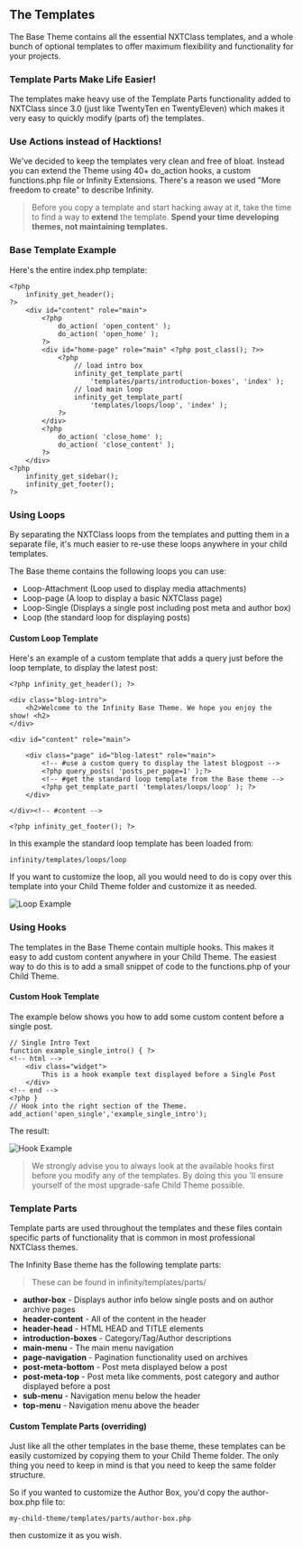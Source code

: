 ## The Templates

The Base Theme contains all the essential NXTClass templates, and a
whole bunch of optional templates to offer maximum flexibility and functionality
for your projects.

### Template Parts Make Life Easier!

The templates make heavy use of the Template Parts functionality
added to NXTClass since 3.0 (just like TwentyTen en TwentyEleven) which makes it very
easy to quickly modify (parts of) the templates.

### Use Actions instead of Hacktions!

We've decided to keep the templates very clean and free of bloat. Instead you can
extend the Theme using 40+ do\_action hooks, a custom functions.php file or Infinity Extensions.
There's a reason we used "More freedom to create" to describe Infinity.

> Before you copy a template and start hacking away at it, take the time to
  find a way to **extend** the template. **Spend your time developing themes, not
  maintaining templates.**

### Base Template Example

Here's the entire index.php template:

	<?php
		infinity_get_header();
	?>
		<div id="content" role="main">
			<?php
				do_action( 'open_content' );
				do_action( 'open_home' );
			?>
			<div id="home-page" role="main" <?php post_class(); ?>>
				<?php
					// load intro box
					infinity_get_template_part(
						'templates/parts/introduction-boxes', 'index' );
					// load main loop
					infinity_get_template_part(
						'templates/loops/loop', 'index' );
				?>
			</div>
			<?php
				do_action( 'close_home' );
				do_action( 'close_content' );
			?>
		</div>
	<?php
		infinity_get_sidebar();
		infinity_get_footer();
	?>


### Using Loops

By separating the NXTClass loops from the templates and putting them in a
separate file, it's much easier to re-use these loops anywhere in your child
templates.

The Base theme contains the following loops you can use:

* Loop-Attachment (Loop used to display media attachments)
* Loop-page (A loop to display a basic NXTClass page)
* Loop-Single (Displays a single post including post meta and author box)
* Loop (the standard loop for displaying posts)

#### Custom Loop Template

Here's an example of a custom template that adds a query just before the loop
template, to display the latest post:

	<?php infinity_get_header(); ?>
	
	<div class="blog-intro">
		<h2>Welcome to the Infinity Base Theme. We hope you enjoy the show! <h2>
	</div>
	
	<div id="content" role="main">
	
		<div class="page" id="blog-latest" role="main">	
			<!-- #use a custom query to display the latest blogpost -->	
			<?php query_posts( 'posts_per_page=1' );?>
			<!-- #get the standard loop template from the Base theme -->	
			<?php get_template_part( 'templates/loops/loop' ); ?>	
		</div>
	
	</div><!-- #content -->
	
	<?php infinity_get_footer(); ?>


In this example the standard loop template has been loaded from:

	infinity/templates/loops/loop

If you want to customize the loop, all you would need to do is copy over
this template into your Child Theme folder and customize it as needed.

![Loop Example](infinity://admin:image/docs/loop-example.png)

### Using Hooks

The templates in the Base Theme contain multiple hooks. This makes it easy to add
custom content anywhere in your Child Theme. The easiest way to do this is to add a
small snippet of code to the functions.php of your Child Theme.

#### Custom Hook Template

The example below shows you how to add some custom content before a single post.

	// Single Intro Text
	function example_single_intro() { ?>
	<!-- html -->
		<div class="widget">
			This is a hook example text displayed before a Single Post
		</div>
	<!-- end -->
	<?php }
	// Hook into the right section of the Theme.
	add_action('open_single','example_single_intro');

The result:

![Hook Example](infinity://admin:image/docs/hook-example.png)

> We strongly advise you to always look at the available hooks first before you modify
  any of the templates. By doing this you  'll ensure yourself of the most upgrade-safe
  Child Theme possible.


### Template Parts

Template parts are used throughout the templates and these files contain specific parts
of functionality that is common in most professional NXTClass themes.

The Infinity Base theme has the following template parts:

> These can be found in infinity/templates/parts/

* **author-box** - Displays author info below single posts and on author archive pages
* **header-content** - All of the content in the header
* **header-head** - HTML HEAD and TITLE elements
* **introduction-boxes** - Category/Tag/Author descriptions
* **main-menu** - The main menu navigation
* **page-navigation** - Pagination functionality used on archives
* **post-meta-bottom** - Post meta displayed below a post
* **post-meta-top** - Post meta like comments, post category and author displayed before a post
* **sub-menu** - Navigation menu below the header
* **top-menu** - Navigation menu above the header

#### Custom Template Parts (overriding)

Just like all the other templates in the base theme, these templates can be easily
customized by copying them to your Child Theme folder. The only thing you need to keep
in mind is that you need to keep the same folder structure.

So if you wanted to customize the Author Box, you'd copy the author-box.php file to:

	my-child-theme/templates/parts/author-box.php

then customize it as you wish.
